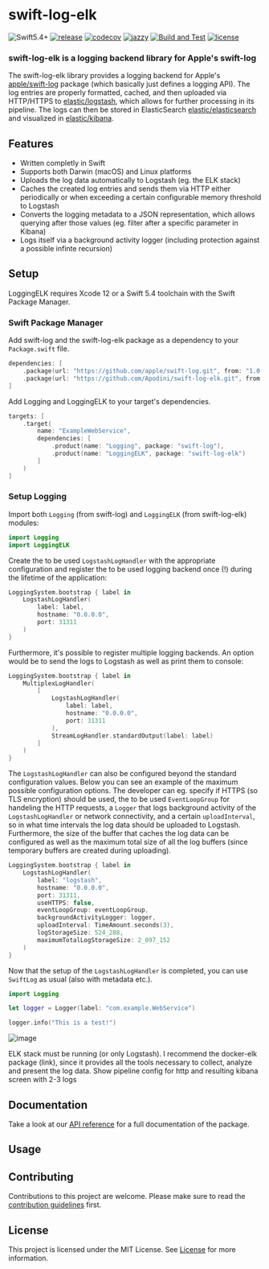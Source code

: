 # swift-log-elk

![Swift5.4+](https://img.shields.io/badge/Swift-5.4%2B-orange.svg?style=flat)
[![release](https://img.shields.io/github/v/release/Apodini/swift-log-elk.svg?include_prereleases&color=blue)](https://github.com/Apodini/swift-log-elk/releases)
[![codecov](https://codecov.io/gh/Apodini/swift-log-elk/branch/develop/graph/badge.svg?token=M9a8FsTExH)](https://codecov.io/gh/Apodini/swift-log-elk)
[![jazzy](https://raw.githubusercontent.com/Apodini/swift-log-elk/gh-pages/badge.svg)](https://apodini.github.io/swift-log-elk/)
[![Build and Test](https://github.com/Apodini/swift-log-elk/actions/workflows/build-and-test.yml/badge.svg)](https://github.com/Apodini/swift-log-elk/actions/workflows/build-and-test.yml)
[![license](https://img.shields.io/badge/license-MIT-blue.svg)](https://github.com/Apodini/swift-log-elk/blob/master/LICENSE)

### **swift-log-elk is a logging backend library for Apple's swift-log**

The swift-log-elk library provides a logging backend for Apple's [apple/swift-log](https://github.com/apple/swift-log/) package (which basically just defines a logging API). The log entries are properly formatted, cached, and then uploaded via HTTP/HTTPS to [elastic/logstash](https://github.com/elastic/logstash), which allows for further processing in its pipeline. The logs can then be stored in ElasticSearch [elastic/elasticsearch](https://github.com/elastic/elasticsearch) and visualized in [elastic/kibana](https://github.com/elastic/kibana).

## Features
- Written completly in Swift
- Supports both Darwin (macOS) and Linux platforms
- Uploads the log data automatically to Logstash (eg. the ELK stack)
- Caches the created log entries and sends them via HTTP either periodically or when exceeding a certain configurable memory threshold to Logstash
- Converts the logging metadata to a JSON representation, which allows querying after those values (eg. filter after a specific parameter in Kibana)
- Logs itself via a background activity logger (including protection against a possible infinte recursion)

## Setup

LoggingELK requires Xcode 12 or a Swift 5.4 toolchain with the Swift Package Manager. 

### Swift Package Manager

Add swift-log and the swift-log-elk package as a dependency to your `Package.swift` file.

```swift
dependencies: [
    .package(url: "https://github.com/apple/swift-log.git", from: "1.0.0"),
    .package(url: "https://github.com/Apodini/swift-log-elk.git", from: "0.1.0")
]
```

Add Logging and LoggingELK to your target's dependencies.

```swift
targets: [
    .target(
        name: "ExampleWebService",
        dependencies: [
            .product(name: "Logging", package: "swift-log"),
            .product(name: "LoggingELK", package: "swift-log-elk")
        ]
    )
]
```

### Setup Logging

Import both `Logging` (from swift-log) and `LoggingELK` (from swift-log-elk) modules:

```swift
import Logging
import LoggingELK
```

Create the to be used `LogstashLogHandler` with the appropriate configuration and register the to be used logging backend once (!) during the lifetime of the application:

```swift
LoggingSystem.bootstrap { label in
    LogstashLogHandler(
        label: label,
        hostname: "0.0.0.0",
        port: 31311
    )
}
```

Furthermore, it's possible to register multiple logging backends. An option would be to send the logs to Logstash as well as print them to console:

```swift
LoggingSystem.bootstrap { label in
    MultiplexLogHandler(
        [
            LogstashLogHandler(
                label: label,
                hostname: "0.0.0.0",
                port: 31311
            ),
            StreamLogHandler.standardOutput(label: label)
        ]
    ) 
}
```

The `LogstashLogHandler` can also be configured beyond the standard configuration values. Below you can see an example of the maximum possible configuration options. The developer can eg. specify if HTTPS (so TLS encryption) should be used, the to be used `EventLoopGroup` for handeling the HTTP requests, a `Logger` that logs background activity of the `LogstashLogHandler` or network connectivity, and a certain `uploadInterval`, so in what time intervals the log data should be uploaded to Logstash. Furthermore, the size of the buffer that caches the log data can be configured as well as the maximum total size of all the log buffers (since temporary buffers are created during uploading).

```swift
LoggingSystem.bootstrap { label in
    LogstashLogHandler(
        label: "logstash",
        hostname: "0.0.0.0",
        port: 31311,
        useHTTPS: false,
        eventLoopGroup: eventLoopGroup,
        backgroundActivityLogger: logger,
        uploadInterval: TimeAmount.seconds(3),
        logStorageSize: 524_288,
        maximumTotalLogStorageSize: 2_097_152
    )
}
```

Now that the setup of the `LogstashLogHandler` is completed, you can use `SwiftLog` as usual (also with metadata etc.). 

```swift
import Logging

let logger = Logger(label: "com.example.WebService")

logger.info("This is a test!")
```

![image](https://user-images.githubusercontent.com/25406915/127134981-45e0ce7f-9718-4550-a0b1-e1138e8035e4.png)


ELK stack must be running (or only Logstash). I recommend the docker-elk package (link), since it provides all the tools necessary to collect, analyze and present the log data. Show pipeline config for http and resulting kibana screen with 2-3 logs

## Documentation

Take a look at our [API reference](https://apodini.github.io/swift-log-elk/) for a full documentation of the package.

## Usage

## Contributing
Contributions to this project are welcome. Please make sure to read the [contribution guidelines](https://github.com/Apodini/.github/blob/release/CONTRIBUTING.md) first.

## License
This project is licensed under the MIT License. See [License](https://github.com/Apodini/swift-log-elk/blob/release/LICENSE) for more information.
